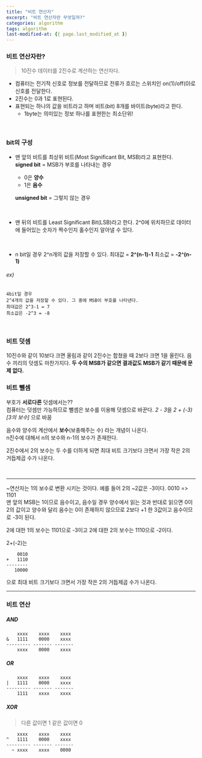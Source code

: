 ```yaml
---
title: "비트 연산자"
excerpt: "비트 연산자란 무엇일까?"
categories: algorithm
tags: algorithm
last-modified-at: {{ page.last_modified_at }}
---
```


### 비트 연산자란?

> 10진수 데이터를 2진수로 계산하는 연산자다.
  
+ 컴퓨터는 전기적 신호로 정보를 전달하므로 전류가 흐르는 스위치인 on(1)/off(0)로 신호를 전달한다.
+ 2진수는 0과 1로 표현된다.  
+ 표현되는 하나의 값을 비트라고 하며 비트(bit) 8개를 바이트(byte)라고 한다.
    + 1byte는 의미있는 정보 하나를 표현한는 최소단위!  

<br/>

### bit의 구성

+ 맨 앞의 비트를 최상위 비트(Most Significant Bit, MSB)라고 표현한다.  
    **signed bit** = MSB가 부호를 나타내는 경우
    + 0은 **양수**  
    + 1은 **음수**  

    **unsigned bit** = 그렇지 않는 경우 
<br/>
  
+ 맨 뒤의 비트를 Least Significant Bit(LSB)라고 한다.
2^0에 위치하므로 데이터에 들어있는 숫자가 짝수인지 홀수인지 알아낼 수 있다.  
<br/>
  
+ n bit일 경우
2^n개의 값을 저장할 수 있다.
최대값 = **2^(n-1)-1**
최소값 = **-2^(n-1)**

###### ex)
```
4bit일 경우
2^4개의 값을 저장할 수 있다. 그 중에 MSB이 부호를 나타낸다.
최대값은 2^3-1 = 7
최소값은 -2^3 = -8
```
<br/>  

### 비트 덧셈

10진수와 같이 10보다 크면 올림과 같이
2진수는 합쳤을 때 2보다 크면 1을 올린다.
음수 끼리의 덧셈도 마찬가지다.
**두 수의 MSB가 같으면 결과값도 MSB가 같기 때문에 문제 없다.**
<br/>

### 비트 뺄셈
  
부호가 **서로다른** 덧셈에서는??  
컴퓨터는 덧셈만 가능하므로 뺄셈은 보수를 이용해 덧셈으로 바꾼다. 
*2 - 3*을 *2 + (-3)[3의 보수]* 으로 바꿈
  
음수와 양수의 계산에서 **보수**(보충해주는 수) 라는 개념이 나온다.  
n진수에 대해서 n의 보수와 n-1의 보수가 존재한다.
 
2진수에서 2의 보수는 두 수를 더하게 되면 최대 비트 크기보다 크면서 가장 작은 2의 거듭제곱 수가 나온다.
  
<br/>

- - -
~연산자는 1의 보수로 변환 시키는 것이다.
예를 들어
2의 ~2값은 -3이다.
0010 => 1101  
맨 앞의 MSB는 1이므로 음수이고, 음수일 경우 양수에서 읽는 것과 반대로 읽으면 
0이 2의 값이고 양수와 달리 음수는 0이 존재하지 않으므로 
2보다 +1 한 3값이고 음수이므로 -3이 된다.

2에 대한 1의 보수는 1101으로 -3이고
2에 대한 2의 보수는 1110으로 -2이다.

2+(-2)는 
```
    0010
+   1110
--------
   10000
```
으로 최대 비트 크기보다 크면서 가장 작은 2의 거듭제곱 수가 나온다.
- - -

### 비트 연산

##### AND
```
    xxxx    xxxx    xxxx
&   1111    0000    xxxx
--------- ------- -------
    xxxx    0000    xxxx
```

##### OR
```
    xxxx    xxxx    xxxx
|   1111    0000    xxxx
--------- ------- -------
    1111    xxxx    xxxx
```

##### XOR
> 다른 값이면 1
 같은 값이면 0
```
    xxxx    xxxx    xxxx
^   1111    0000    xxxx
--------- ------- -------
  ~ xxxx    xxxx    0000
```

